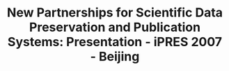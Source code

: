 ---
abstract: null
creators:
- Downs, Robert R.
- Xing, Xiaoshi
- Lenhardt, Christopher
- Zhongming, Zhu
- Chen, Robert S.
date: null
document_url: https://services.phaidra.univie.ac.at/api/object/o:294492/download
grand_parent: iPRES
institutions: []
keywords:
- beijing
landing_page_url: https://phaidra.univie.ac.at/o:294492
language: eng
layout: publication
license: CC BY-SA 3.0 AT
notes_url: null
parent: iPRES 2007
presentation_url: null
size: 185471
source_name: iPRES
title: 'New Partnerships for Scientific Data Preservation and Publication Systems:
  Presentation - iPRES 2007 - Beijing'
type: paper
year: 2007
---